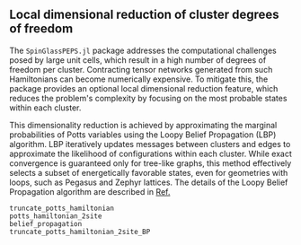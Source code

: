 ## Local dimensional reduction of cluster degrees of freedom
The `SpinGlassPEPS.jl` package addresses the computational challenges posed by large unit cells, which result in a high number of degrees of freedom per cluster. Contracting tensor networks generated from such Hamiltonians can become numerically expensive. To mitigate this, the package provides an optional local dimensional reduction feature, which reduces the problem's complexity by focusing on the most probable states within each cluster.

This dimensionality reduction is achieved by approximating the marginal probabilities of Potts variables using the Loopy Belief Propagation (LBP) algorithm. LBP iteratively updates messages between clusters and edges to approximate the likelihood of configurations within each cluster. While exact convergence is guaranteed only for tree-like graphs, this method effectively selects a subset of energetically favorable states, even for geometries with loops, such as Pegasus and Zephyr lattices. The details of the Loopy Belief Propagation algorithm are described in [Ref.](https://arxiv.org/abs/2411.16431)

```@docs
truncate_potts_hamiltonian
potts_hamiltonian_2site
belief_propagation
truncate_potts_hamiltonian_2site_BP
```